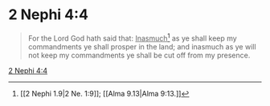 # 2 Nephi 4:4

> For the Lord God hath said that: <u>Inasmuch</u>[^a] as ye shall keep my commandments ye shall prosper in the land; and inasmuch as ye will not keep my commandments ye shall be cut off from my presence.

[2 Nephi 4:4](https://www.churchofjesuschrist.org/study/scriptures/bofm/2-ne/4?lang=eng&id=p4#p4)


[^a]: [[2 Nephi 1.9|2 Ne. 1:9]]; [[Alma 9.13|Alma 9:13.]]

